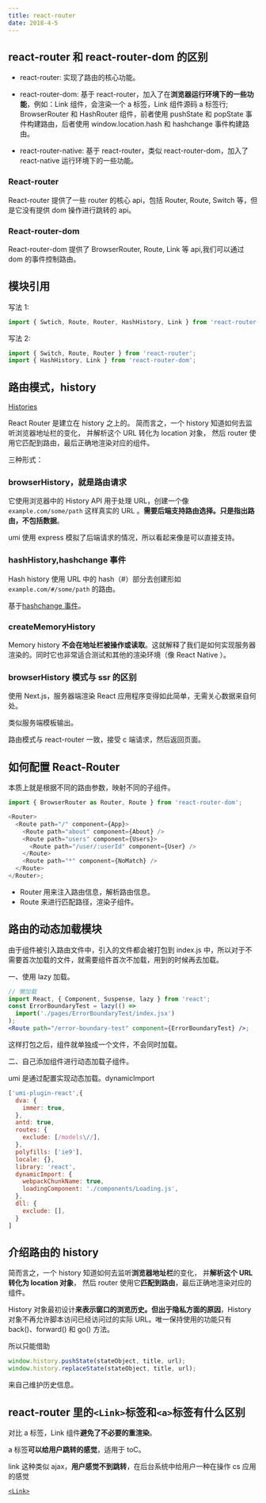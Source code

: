 ```yaml
---
title: react-router
date: 2018-4-5
---
```


## react-router 和 react-router-dom 的区别

- react-router: 实现了路由的核心功能。

- react-router-dom: 基于 react-router，加入了在**浏览器运行环境下的一些功能**，例如：Link 组件，会渲染一个 a 标签，Link 组件源码 a 标签行; BrowserRouter 和 HashRouter 组件，前者使用 pushState 和 popState 事件构建路由，后者使用 window.location.hash 和 hashchange 事件构建路由。

- react-router-native: 基于 react-router，类似 react-router-dom，加入了 react-native 运行环境下的一些功能。

### React-router

React-router 提供了一些 router 的核心 api，包括 Router, Route, Switch 等，但是它没有提供 dom 操作进行跳转的 api。

### React-router-dom

React-router-dom 提供了 BrowserRouter, Route, Link 等 api,我们可以通过 dom 的事件控制路由。

## 模块引用

写法 1:

```js
import { Swtich, Route, Router, HashHistory, Link } from 'react-router-dom';
```

写法 2:

```js
import { Switch, Route, Router } from 'react-router';
import { HashHistory, Link } from 'react-router-dom';
```

## 路由模式，history

[Histories](https://react-guide.github.io/react-router-cn/docs/guides/basics/Histories.html)

React Router 是建立在 history 之上的。 简而言之，一个 history 知道如何去监听浏览器地址栏的变化， 并解析这个 URL 转化为 location 对象， 然后 router 使用它匹配到路由，最后正确地渲染对应的组件。

三种形式：

### browserHistory，就是路由请求

它使用浏览器中的 History API 用于处理 URL，创建一个像 `example.com/some/path` 这样真实的 URL 。**需要后端支持路由选择。只是指出路由，不包括数据**。

umi 使用 express 模拟了后端请求的情况，所以看起来像是可以直接支持。

### hashHistory,hashchange 事件

Hash history 使用 URL 中的 hash（#）部分去创建形如 `example.com/#/some/path` 的路由。

基于[hashchange 事件](https://developer.mozilla.org/zh-CN/docs/Web/API/Window/hashchange_event)。

### createMemoryHistory

Memory history **不会在地址栏被操作或读取**。这就解释了我们是如何实现服务器渲染的。同时它也非常适合测试和其他的渲染环境（像 React Native ）。

### browserHistory 模式与 ssr 的区别

使用 Next.js，服务器端渲染 React 应用程序变得如此简单，无需关心数据来自何处。

类似服务端模板输出。

路由模式与 react-router 一致，接受 c 端请求，然后返回页面。

## 如何配置 React-Router

本质上就是根据不同的路由参数，映射不同的子组件。

```js
import { BrowserRouter as Router, Route } from 'react-router-dom';

<Router>
  <Route path="/" component={App}>
    <Route path="about" component={About} />
    <Route path="users" component={Users}>
      <Route path="/user/:userId" component={User} />
    </Route>
    <Route path="*" component={NoMatch} />
  </Route>
</Router>;
```

- Router 用来注入路由信息，解析路由信息。
- Route 来进行匹配路径，渲染子组件。

## 路由的动态加载模块

由于组件被引入路由文件中，引入的文件都会被打包到 index.js 中，所以对于不需要首次加载的文件，就需要组件首次不加载，用到的时候再去加载。

一、使用 lazy 加载。

```jsx
// 懒加载
import React, { Component, Suspense, lazy } from 'react';
const ErrorBoundaryTest = lazy(() =>
  import('./pages/ErrorBoundaryTest/index.jsx')
);
<Route path="/error-boundary-test" component={ErrorBoundaryTest} />;
```

这样打包之后，组件就单独成一个文件，不会同时加载。

二、自己添加组件进行动态加载子组件。

umi 是通过配置实现动态加载。dynamicImport

```js
['umi-plugin-react',{
  dva: {
    immer: true,
  },
  antd: true,
  routes: {
    exclude: [/models\//],
  },
  polyfills: ['ie9'],
  locale: {},
  library: 'react',
  dynamicImport: {
    webpackChunkName: true,
    loadingComponent: './components/Loading.js',
  },
  dll: {
    exclude: [],
  }
]
```

## 介绍路由的 history

简而言之，一个 history 知道如何去监听**浏览器地址栏**的变化， 并**解析这个 URL 转化为 location 对象**， 然后 router 使用它**匹配到路由**，最后正确地渲染对应的组件。

History 对象最初设计**来表示窗口的浏览历史。但出于隐私方面的原因**，History 对象不再允许脚本访问已经访问过的实际 URL。唯一保持使用的功能只有 back()、forward() 和 go() 方法。

所以只能借助

```js
window.history.pushState(stateObject, title, url);
window.history.replaceState(stateObject, title, url);
```

来自己维护历史信息。

## react-router 里的`<Link>`标签和`<a>`标签有什么区别

对比 a 标签，Link 组件**避免了不必要的重渲染**。

a 标签**可以给用户跳转的感觉**，适用于 toC。

link 这种类似 ajax，**用户感觉不到跳转**，在后台系统中给用户一种在操作 cs 应用的感觉

[`<Link>`](https://github.com/ReactTraining/react-router/blob/master/packages/react-router-dom/modules/Link.js)
